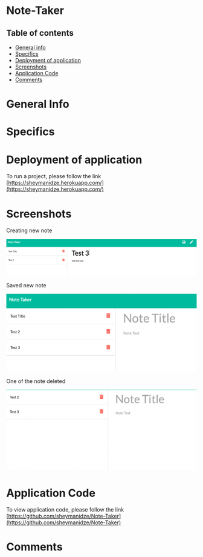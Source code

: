 # Note-Taker

## Table of contents
 * [General info](#General-Info)
 * [Specifics](#Specifics)
 * [Deployment of application](#Deployment-of-application)
 * [Screenshots](#Screenshots)
 * [Application Code](#Application-Code)
 * [Comments](#Comments)



# General Info


# Specifics

# Deployment of application

 To run a project, please follow the link [https://sheymanidze.herokuapp.com/](https://sheymanidze.herokuapp.com/)

# Screenshots

 Creating new note

 ![new note](/public/assets/images/1.png)

 Saved new note 

 ![saved new note](/public/assets/images/2.png)

 One of the note deleted

 ![deleted note](/public/assets/images/3.png)

# Application Code

  To view application code, please follow the link  [https://github.com/sheymanidze/Note-Taker](https://github.com/sheymanidze/Note-Taker)


# Comments